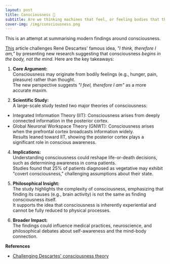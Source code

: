 ```yaml
---
layout: post
title: Consciousness 🧠
subtitle: Are we thinking machines that feel, or feeling bodies that think ? 🙃
cover-img: /img/consciousness.png
---
```


This is an attempt at summarising modern findings around consciousness.

[This](https://www.popularmechanics.com/science/a64701831/descartes-consciousness-theory-challenged/) article challenges René Descartes' famous idea, _"I think, therefore I am,"_ by presenting new research suggesting that consciousness _begins in the body, not the mind_. Here are the key takeaways:

1. **Core Argument:**  
Consciousness may originate from bodily feelings (e.g., hunger, pain, pleasure) rather than thought.  
The new perspective suggests _"I feel, therefore I am"_ as a more accurate maxim.

3. **Scientific Study:**  
A large-scale study tested two major theories of consciousness:  
- Integrated Information Theory (IIT): Consciousness arises from deeply connected information in the posterior cortex.  
- Global Neuronal Workspace Theory (GNWT): Consciousness arises when the prefrontal cortex broadcasts information widely.    
Results leaned toward IIT, showing the posterior cortex plays a significant role in conscious awareness.  

4. **Implications:**  
Understanding consciousness could reshape life-or-death decisions, such as determining awareness in coma patients.  
Studies found that 25% of patients diagnosed as vegetative may exhibit "covert consciousness," challenging assumptions about their state.

6. **Philosophical Insight:**  
The study highlights the complexity of consciousness, emphasizing that finding its causes (e.g., brain activity) is not the same as finding consciousness itself.  
It supports the idea that consciousness is inherently experiential and cannot be fully reduced to physical processes.

8. **Broader Impact:**  
The findings could influence medical practices, neuroscience, and philosophical debates about self-awareness and the mind-body connection.  


**References**
- [Challenging Descartes' consciousness theory](https://www.popularmechanics.com/science/a64701831/descartes-consciousness-theory-challenged/)
